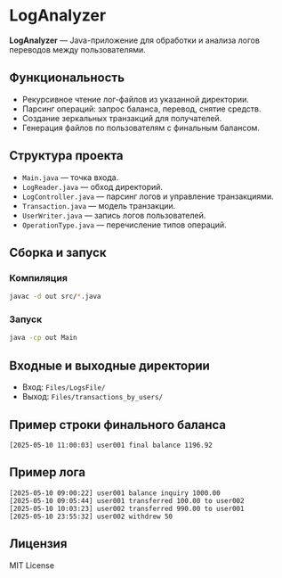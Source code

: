 # LogAnalyzer

**LogAnalyzer** — Java-приложение для обработки и анализа логов переводов между пользователями.

## Функциональность

- Рекурсивное чтение лог-файлов из указанной директории.
- Парсинг операций: запрос баланса, перевод, снятие средств.
- Создание зеркальных транзакций для получателей.
- Генерация файлов по пользователям с финальным балансом.

## Структура проекта

- `Main.java` — точка входа.
- `LogReader.java` — обход директорий.
- `LogController.java` — парсинг логов и управление транзакциями.
- `Transaction.java` — модель транзакции.
- `UserWriter.java` — запись логов пользователей.
- `OperationType.java` — перечисление типов операций.

## Сборка и запуск

### Компиляция

```bash
javac -d out src/*.java
```

### Запуск

```bash
java -cp out Main
```

## Входные и выходные директории

- Вход: `Files/LogsFile/`
- Выход: `Files/transactions_by_users/`

## Пример строки финального баланса

```
[2025-05-10 11:00:03] user001 final balance 1196.92
```

## Пример лога

```
[2025-05-10 09:00:22] user001 balance inquiry 1000.00
[2025-05-10 09:05:44] user001 transferred 100.00 to user002
[2025-05-10 10:03:23] user002 transferred 990.00 to user001
[2025-05-10 23:55:32] user002 withdrew 50
```

## Лицензия

MIT License
